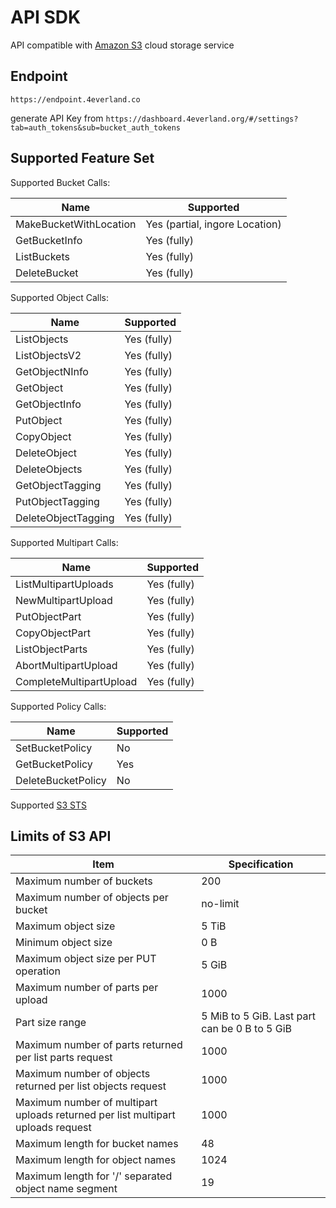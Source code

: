 # API SDK

API compatible with [Amazon S3](https://docs.aws.amazon.com/AmazonS3/latest/API/Welcome.html) cloud storage service

## Endpoint

```
https://endpoint.4everland.co
```

generate API Key from `https://dashboard.4everland.org/#/settings?tab=auth_tokens&sub=bucket_auth_tokens`

## Supported Feature Set

Supported Bucket Calls:

| Name                   | Supported                      |
| ---------------------- | ------------------------------ |
| MakeBucketWithLocation | Yes (partial, ingore Location) |
| GetBucketInfo          | Yes (fully)                    |
| ListBuckets            | Yes (fully)                    |
| DeleteBucket           | Yes (fully)                    |

Supported Object Calls:

| Name                | Supported   |
| ------------------- | ----------- |
| ListObjects         | Yes (fully) |
| ListObjectsV2       | Yes (fully) |
| GetObjectNInfo      | Yes (fully) |
| GetObject           | Yes (fully) |
| GetObjectInfo       | Yes (fully) |
| PutObject           | Yes (fully) |
| CopyObject          | Yes (fully) |
| DeleteObject        | Yes (fully) |
| DeleteObjects       | Yes (fully) |
| GetObjectTagging    | Yes (fully) |
| PutObjectTagging    | Yes (fully) |
| DeleteObjectTagging | Yes (fully) |

Supported Multipart Calls:

| Name                    | Supported   |
| ----------------------- | ----------- |
| ListMultipartUploads    | Yes (fully) |
| NewMultipartUpload      | Yes (fully) |
| PutObjectPart           | Yes (fully) |
| CopyObjectPart          | Yes (fully) |
| ListObjectParts         | Yes (fully) |
| AbortMultipartUpload    | Yes (fully) |
| CompleteMultipartUpload | Yes (fully) |

Supported Policy Calls:

| Name               | Supported |
| ------------------ | --------- |
| SetBucketPolicy    | No        |
| GetBucketPolicy    | Yes       |
| DeleteBucketPolicy | No        |

Supported [S3 STS](https://docs.aws.amazon.com/STS/latest/APIReference/welcome.html)

## Limits of S3 API

| Item                                                                            | Specification                                 |
| ------------------------------------------------------------------------------- | --------------------------------------------- |
| Maximum number of buckets                                                       | 200                                           |
| Maximum number of objects per bucket                                            | no-limit                                      |
| Maximum object size                                                             | 5 TiB                                         |
| Minimum object size                                                             | 0 B                                           |
| Maximum object size per PUT operation                                           | 5 GiB                                         |
| Maximum number of parts per upload                                              | 1000                                          |
| Part size range                                                                 | 5 MiB to 5 GiB. Last part can be 0 B to 5 GiB |
| Maximum number of parts returned per list parts request                         | 1000                                          |
| Maximum number of objects returned per list objects request                     | 1000                                          |
| Maximum number of multipart uploads returned per list multipart uploads request | 1000                                          |
| Maximum length for bucket names                                                 | 48                                            |
| Maximum length for object names                                                 | 1024                                          |
| Maximum length for '/' separated object name segment                            | 19                                            |
